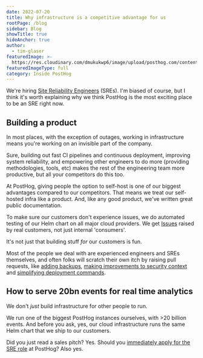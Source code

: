 ```yaml
---
date: 2022-07-20
title: Why infrastructure is a competitive advantage for us
rootPage: /blog
sidebar: Blog
showTitle: true
hideAnchor: true
author:
  - tim-glaser
featuredImage: >-
  https://res.cloudinary.com/dmukukwp6/image/upload/posthog.com/contents/images/blog/migrating-hog.png
featuredImageType: full
category: Inside PostHog
---
```


We're hiring [Site Reliability Engineers](https://apply.workable.com/posthog/j/071DD5C05A/) (SREs). I'm biased of course, but I think it's worth explaining why we think PostHog is the most exciting place to be an SRE right now. 

## Building a product

In most places, with the exception of outages, working in infrastructure means you're working on an invisible part of the company.

Sure, building out fast CI pipelines and continuous deployment, improving system reliability, and empowering other engineers to do more (providing methodologies, tools, etc) makes the rest of the engineering team more productive, but all your competitors do this too.

At PostHog, giving people the option to self-host is one of our biggest advantages compared to our competitors. That means we treat our self-hosted infra like a product. And, like any good product, we've written great public documentation.

To make sure our customers don't experience issues, we do automated testing of our Helm chart on all major cloud providers. We get [Issues](https://github.com/PostHog/charts/issues) raised by real customers, not just internal 'consumers'.

It's not just that building stuff _for_ our customers is fun.

Most of the people we deal with are experienced engineers and SREs themselves, and often folks will scratch their own itch by raising pull requests, like [adding backups](https://github.com/PostHog/charts-clickhouse/pull/383), [making improvements to security context](https://github.com/PostHog/charts-clickhouse/pull/377) and [simplifying deployment commands](https://github.com/PostHog/charts-clickhouse/pull/366).

## How to serve 20bn events for real time analytics

We don't _just_ build infrastructure for other people to run.

We run one of the biggest PostHog instances ourselves, with >20 billion events. And before you ask, yes, our cloud infrastructure runs the same Helm chart that we ship to our customers.

Did you just read a sales pitch? Yes. Should you [immediately apply for the SRE role](https://apply.workable.com/posthog/j/071DD5C05A/) at PostHog? Also yes.

